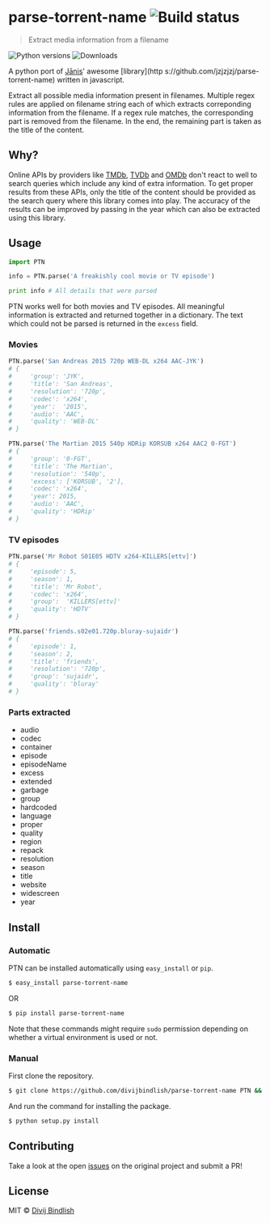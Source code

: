 # parse-torrent-name ![Build status](https://travis-ci.org/divijbindlish/parse-torrent-name.svg?branch=master)

> Extract media information from a filename

![Python versions](https://img.shields.io/badge/Python-2.7%2C%203.3-brightgreen.svg?style=flat-square)
![Downloads](https://img.shields.io/pypi/dm/parse-torrent-name.svg?style=flat-square)

A python port of [Jānis](https://github.com/jzjzjzj)' awesome
[library](http  s://github.com/jzjzjzj/parse-torrent-name) written in 
javascript.

Extract all possible media information present in filenames. Multiple regex 
rules are applied on filename string each of which extracts correponding
information from the filename. If a regex rule matches, the corresponding part
is removed from the filename. In the end, the remaining part is taken as the
title of the content.

## Why?

Online APIs by providers like
[TMDb](https://www.themoviedb.org/documentation/api),
[TVDb](http://thetvdb.com/wiki/index.php?title=Programmers_API) and
[OMDb](http://www.omdbapi.com/) don't react to well to search
queries which include any kind of extra information. To get proper results from
these APIs, only the title of the content should be provided as the search
query where this library comes into play. The accuracy of the results can be
improved by passing in the year which can also be extracted using this library.

## Usage

```py
import PTN

info = PTN.parse('A freakishly cool movie or TV episode')

print info # All details that were parsed
```

PTN works well for both movies and TV episodes. All meaningful information is
extracted and returned together in a dictionary. The text which could not be
parsed is returned in the `excess` field.

### Movies

```py
PTN.parse('San Andreas 2015 720p WEB-DL x264 AAC-JYK')
# {
#     'group': 'JYK',
#     'title': 'San Andreas',
#     'resolution': '720p',
#     'codec': 'x264',
#     'year':  '2015',
#     'audio': 'AAC',
#     'quality': 'WEB-DL'
# }

PTN.parse('The Martian 2015 540p HDRip KORSUB x264 AAC2 0-FGT')
# {
#     'group': '0-FGT',
#     'title': 'The Martian',
#     'resolution': '540p',
#     'excess': ['KORSUB', '2'],
#     'codec': 'x264',
#     'year': 2015,
#     'audio': 'AAC',
#     'quality': 'HDRip'
# }
```

### TV episodes 

```py
PTN.parse('Mr Robot S01E05 HDTV x264-KILLERS[ettv]')
# {
#     'episode': 5,
#     'season': 1,
#     'title': 'Mr Robot',
#     'codec': 'x264',
#     'group':  'KILLERS[ettv]'
#     'quality': 'HDTV'
# }

PTN.parse('friends.s02e01.720p.bluray-sujaidr')
# {
#     'episode': 1,
#     'season': 2,
#     'title': 'friends',
#     'resolution': '720p',
#     'group': 'sujaidr',
#     'quality': 'bluray'    
# }
```

### Parts extracted

* audio
* codec
* container
* episode
* episodeName
* excess
* extended
* garbage
* group
* hardcoded
* language
* proper
* quality
* region
* repack
* resolution
* season
* title
* website
* widescreen
* year

## Install

### Automatic

PTN can be installed automatically using `easy_install` or `pip`.

```sh
$ easy_install parse-torrent-name
```

OR 

```sh
$ pip install parse-torrent-name
```

Note that these commands might require `sudo` permission depending on whether
a virtual environment is used or not.

### Manual

First clone the repository.

```sh
$ git clone https://github.com/divijbindlish/parse-torrent-name PTN && cd PTN
```

And run the command for installing the package.

```sh
$ python setup.py install
```

## Contributing

Take a look at the open
[issues](https://github.com/jzjzjzj/parse-torrent-name/issues) on the original
project and submit a PR!

## License

MIT © [Divij Bindlish](http://divijbindlish.in)

